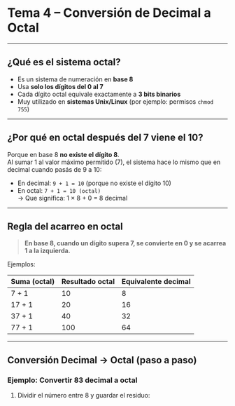 # Tema 4 – Conversión de Decimal a Octal

---

## ¿Qué es el sistema octal?

- Es un sistema de numeración en **base 8**
- Usa **solo los dígitos del 0 al 7**
- Cada dígito octal equivale exactamente a **3 bits binarios**
- Muy utilizado en **sistemas Unix/Linux** (por ejemplo: permisos `chmod 755`)

---

## ¿Por qué en octal después del 7 viene el 10?

Porque en base 8 **no existe el dígito 8**.  
Al sumar 1 al valor máximo permitido (7), el sistema hace lo mismo que en decimal cuando pasás de 9 a 10:

- En decimal: `9 + 1 = 10` (porque no existe el dígito 10)
- En octal: `7 + 1 = 10 (octal)`  
  → Que significa: 1 × 8 + 0 = 8 decimal

---

## Regla del acarreo en octal

> **En base 8, cuando un dígito supera 7, se convierte en 0 y se acarrea 1 a la izquierda.**

Ejemplos:

| Suma (octal) | Resultado octal | Equivalente decimal |
|--------------|------------------|----------------------|
| 7 + 1        | 10               | 8                    |
| 17 + 1       | 20               | 16                   |
| 37 + 1       | 40               | 32                   |
| 77 + 1       | 100              | 64                   |

---

## Conversión Decimal → Octal (paso a paso)

### Ejemplo: Convertir 83 decimal a octal

1. Dividir el número entre 8 y guardar el residuo:
